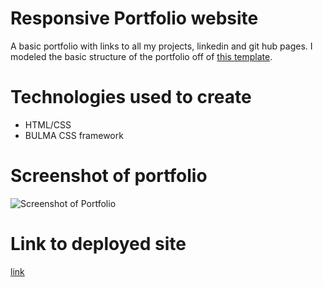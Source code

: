 # Responsive Portfolio website

A basic portfolio with links to all my projects, linkedin and git hub pages. I modeled the basic structure of the portfolio off of [this template](https://startbootstrap.com/previews/resume). 

# Technologies used to create

* HTML/CSS
* BULMA CSS framework


# Screenshot of portfolio
![Screenshot of Portfolio](../assets/screen_shot.png)

# Link to deployed site
[link](https://v-lax.github.io/ResponsivePortfolio/html/main.html)

